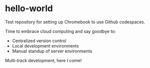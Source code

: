 # hello-world
Test repository for setting up Chromebook to use Github codespaces.

Time to embrace cloud computing and say goodbye to:
- Centralized version control
- Local development environments
- Manual standup of server environments

Multi-track development, here I come!
